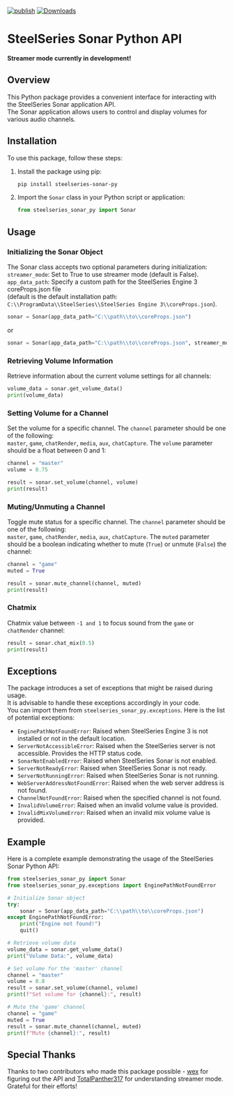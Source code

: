 [![publish](https://github.com/Mark7888/steelseries-sonar-py/actions/workflows/publish.yml/badge.svg?event=push)](https://github.com/Mark7888/steelseries-sonar-py/actions/workflows/publish.yml)
[![Downloads](https://static.pepy.tech/badge/steelseries-sonar-py)](https://pepy.tech/project/steelseries-sonar-py)

# SteelSeries Sonar Python API

**Streamer mode currently in development!**


## Overview

This Python package provides a convenient interface for interacting with the SteelSeries Sonar application API.    
The Sonar application allows users to control and display volumes for various audio channels.

## Installation

To use this package, follow these steps:

1. Install the package using pip:

   ```bash
   pip install steelseries-sonar-py
   ```

2. Import the `Sonar` class in your Python script or application:

   ```python
   from steelseries_sonar_py import Sonar
   ```

## Usage

### Initializing the Sonar Object

The Sonar class accepts two optional parameters during initialization:   
`streamer_mode`: Set to True to use streamer mode (default is False).   
`app_data_path`: Specify a custom path for the SteelSeries Engine 3 coreProps.json file   
(default is the default installation path: `C:\\ProgramData\\SteelSeries\\SteelSeries Engine 3\\coreProps.json`).

```python
sonar = Sonar(app_data_path="C:\\path\\to\\coreProps.json")
```
or
```python
sonar = Sonar(app_data_path="C:\\path\\to\\coreProps.json", streamer_mode=True)
```

### Retrieving Volume Information

Retrieve information about the current volume settings for all channels:

```python
volume_data = sonar.get_volume_data()
print(volume_data)
```

### Setting Volume for a Channel

Set the volume for a specific channel. The `channel` parameter should be one of the following:   
`master`, `game`, `chatRender`, `media`, `aux`, `chatCapture`. The `volume` parameter should be a float between 0 and 1:

```python
channel = "master"
volume = 0.75

result = sonar.set_volume(channel, volume)
print(result)
```

### Muting/Unmuting a Channel

Toggle mute status for a specific channel. The `channel` parameter should be one of the following:   
`master`, `game`, `chatRender`, `media`, `aux`, `chatCapture`. The `muted` parameter should be a boolean indicating whether to mute (`True`) or unmute (`False`) the channel:

```python
channel = "game"
muted = True

result = sonar.mute_channel(channel, muted)
print(result)
```

### Chatmix

Chatmix value between `-1 and 1` to focus sound from the `game` or `chatRender` channel:

```python
result = sonar.chat_mix(0.5)
print(result)
```

## Exceptions

The package introduces a set of exceptions that might be raised during usage.    
It is advisable to handle these exceptions accordingly in your code.   
You can import them from `steelseries_sonar_py.exceptions`. Here is the list of potential exceptions:

- `EnginePathNotFoundError`: Raised when SteelSeries Engine 3 is not installed or not in the default location.
- `ServerNotAccessibleError`: Raised when the SteelSeries server is not accessible. Provides the HTTP status code.
- `SonarNotEnabledError`: Raised when SteelSeries Sonar is not enabled.
- `ServerNotReadyError`: Raised when SteelSeries Sonar is not ready.
- `ServerNotRunningError`: Raised when SteelSeries Sonar is not running.
- `WebServerAddressNotFoundError`: Raised when the web server address is not found.
- `ChannelNotFoundError`: Raised when the specified channel is not found.
- `InvalidVolumeError`: Raised when an invalid volume value is provided.
- `InvalidMixVolumeError`: Raised when an invalid mix volume value is provided.

## Example

Here is a complete example demonstrating the usage of the SteelSeries Sonar Python API:

```python
from steelseries_sonar_py import Sonar
from steelseries_sonar_py.exceptions import EnginePathNotFoundError

# Initialize Sonar object
try:
    sonar = Sonar(app_data_path="C:\\path\\to\\coreProps.json")
except EnginePathNotFoundError:
    print("Engine not found!")
    quit()

# Retrieve volume data
volume_data = sonar.get_volume_data()
print("Volume Data:", volume_data)

# Set volume for the 'master' channel
channel = "master"
volume = 0.8
result = sonar.set_volume(channel, volume)
print(f"Set volume for {channel}:", result)

# Mute the 'game' channel
channel = "game"
muted = True
result = sonar.mute_channel(channel, muted)
print(f"Mute {channel}:", result)
```

## Special Thanks

Thanks to two contributors who made this package possible - [wex](https://github.com/wex/sonar-rev) for figuring out the API and [TotalPanther317](https://github.com/TotalPanther317/steelseries-sonar-py) for understanding streamer mode. Grateful for their efforts!
